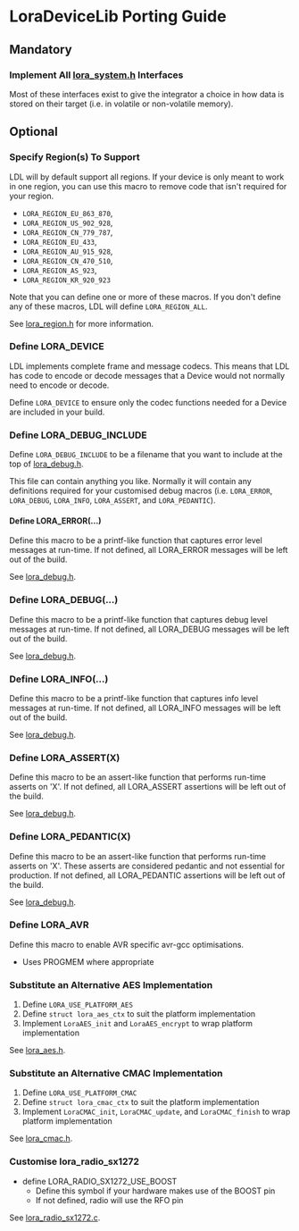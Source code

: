 LoraDeviceLib Porting Guide
===========================

## Mandatory

### Implement All [lora_system.h](/include/lora_system.h) Interfaces

Most of these interfaces exist to give the integrator a choice in how
data is stored on their target (i.e. in volatile or non-volatile memory).

## Optional

### Specify Region(s) To Support

LDL will by default support all regions. If your device is only meant
to work in one region, you can use this macro to remove code that
isn't required for your region.

- `LORA_REGION_EU_863_870`,
- `LORA_REGION_US_902_928`,
- `LORA_REGION_CN_779_787`,
- `LORA_REGION_EU_433`,
- `LORA_REGION_AU_915_928`,
- `LORA_REGION_CN_470_510`,
- `LORA_REGION_AS_923`,
- `LORA_REGION_KR_920_923`

Note that you can define one or more of these macros. If you don't define
any of these macros, LDL will define `LORA_REGION_ALL`.

See [lora_region.h](/include/lora_region.h) for more information.

### Define LORA_DEVICE

LDL implements complete frame and message codecs. This means that LDL has code 
to encode or decode messages that a Device would not normally need to encode or decode.

Define `LORA_DEVICE` to ensure only the codec functions needed for a Device are included
in your build.

### Define LORA_DEBUG_INCLUDE

Define `LORA_DEBUG_INCLUDE` to be a filename that you want to include at the top of
[lora_debug.h](/include/lora_debug.h).

This file can contain anything you like. Normally it will contain any definitions
required for your customised debug macros 
(i.e. `LORA_ERROR`, `LORA_DEBUG`, `LORA_INFO`, `LORA_ASSERT`, and `LORA_PEDANTIC`).

#### Define LORA_ERROR(...)

Define this macro to be a printf-like function that captures error level messages at run-time.
If not defined, all LORA_ERROR messages will be left out of the build.

See [lora_debug.h](/include/lora_debug.h).

### Define LORA_DEBUG(...)

Define this macro to be a printf-like function that captures debug level messages at run-time.
If not defined, all LORA_DEBUG messages will be left out of the build.

See [lora_debug.h](/include/lora_debug.h).

### Define LORA_INFO(...)

Define this macro to be a printf-like function that captures info level messages at run-time.
If not defined, all LORA_INFO messages will be left out of the build.

See [lora_debug.h](/include/lora_debug.h).

### Define LORA_ASSERT(X)

Define this macro to be an assert-like function that performs run-time asserts on 'X'.
If not defined, all LORA_ASSERT assertions will be left out of the build.

See [lora_debug.h](/include/lora_debug.h).

### Define LORA_PEDANTIC(X)

Define this macro to be an assert-like function that performs run-time asserts on 'X'.
These asserts are considered pedantic and not essential for production.
If not defined, all LORA_PEDANTIC assertions will be left out of the build.

See [lora_debug.h](/include/lora_debug.h).

### Define LORA_AVR

Define this macro to enable AVR specific avr-gcc optimisations.

- Uses PROGMEM where appropriate

### Substitute an Alternative AES Implementation

1. Define `LORA_USE_PLATFORM_AES`
2. Define `struct lora_aes_ctx` to suit the platform implementation
3. Implement `LoraAES_init` and `LoraAES_encrypt` to wrap platform implementation

See [lora_aes.h](/include/lora_aes.h).

### Substitute an Alternative CMAC Implementation

1. Define `LORA_USE_PLATFORM_CMAC`
2. Define `struct lora_cmac_ctx` to suit the platform implementation
3. Implement `LoraCMAC_init`, `LoraCMAC_update`, and `LoraCMAC_finish` to wrap platform implementation

See [lora_cmac.h](/include/lora_cmac.h).

### Customise lora_radio_sx1272

- define LORA_RADIO_SX1272_USE_BOOST
    - Define this symbol if your hardware makes use of the BOOST pin
    - If not defined, radio will use the RFO pin
        
See [lora_radio_sx1272.c](/include/lora_radio_sx1272.h).
